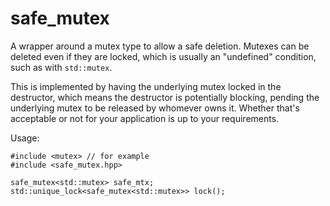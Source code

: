 # safe_mutex

A wrapper around a mutex type to allow a safe deletion. Mutexes can be
deleted even if they are locked, which is usually an "undefined"
condition, such as with `std::mutex`.

This is implemented by having the underlying mutex locked in the
destructor, which means the destructor is potentially blocking, pending
the underlying mutex to be released by whomever owns it. Whether that's
acceptable or not for your application is up to your requirements.

Usage:

    #include <mutex> // for example
    #include <safe_mutex.hpp>

    safe_mutex<std::mutex> safe_mtx;
    std::unique_lock<safe_mutex<std::mutex>> lock();

